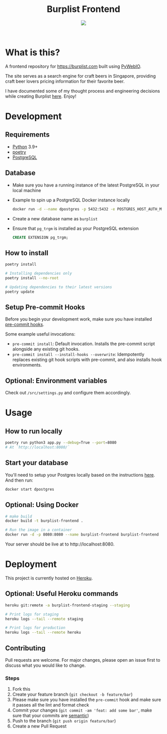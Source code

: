 <h1 align="center"><strong>Burplist Frontend</strong></h1>

<p align="center">
  <img width=auto height=auto src="https://media.giphy.com/media/DGWAx8d3IkICs/giphy.gif">
</p>
<br />

# What is this?

A frontend repository for https://burplist.com built using [PyWebIO](https://github.com/pywebio/PyWebIO).

The site serves as a search engine for craft beers in Singapore, providing craft beer lovers pricing information for their favorite beer.

I have documented some of my thought process and engineering decisions while creating Burplist [here](https://jerrynsh.com/how-i-built-burplist-for-free/). Enjoy!

# Development

## Requirements

-   [Python](https://www.python.org/) 3.9+
-   [poetry](https://python-poetry.org/docs/)
-   [PostgreSQL](https://www.postgresql.org/)

## Database

-   Make sure you have a running instance of the latest PostgreSQL in your local machine
-   Example to spin up a PostgreSQL Docker instance locally

    ```sh
    docker run -d --name dpostgres -p 5432:5432 -e POSTGRES_HOST_AUTH_METHOD=trust postgres:latest
    ```

-   Create a new database name as `burplist`
-   Ensure that `pg_trgm` is installed as your PostgreSQL extension

    ```sql
    CREATE EXTENSION pg_trgm;
    ```

## How to install

```sh
poetry install

# Installing dependencies only
poetry install --no-root

# Updating dependencies to their latest versions
poetry update
```

## Setup Pre-commit Hooks

Before you begin your development work, make sure you have installed [pre-commit hooks](https://pre-commit.com/index.html#installation).

Some example useful invocations:

-   `pre-commit install`: Default invocation. Installs the pre-commit script alongside any existing git hooks.
-   `pre-commit install --install-hooks --overwrite`: Idempotently replaces existing git hook scripts with pre-commit, and also installs hook environments.

## Optional: Environment variables

Check out `/src/settings.py` and configure them accordingly.

# Usage

## How to run locally

```sh
poetry run python3 app.py --debug=True --port=8080
# At `http://localhost:8080/`
```

## Start your database

You'll need to setup your Postgres locally based on the instructions [here](https://github.com/ngshiheng/burplist/#database). And then run:

```sh
docker start dpostgres
```

## Optional: Using Docker

```sh
# make build
docker build -t burplist-frontend .

# Run the image in a container
docker run -d -p 8080:8080 --name burplist-frontend burplist-frontend
```

Your server should be live at to http://localhost:8080.

# Deployment

This project is currently hosted on [Heroku](https://www.heroku.com/).

## Optional: Useful Heroku commands

```sh
heroku git:remote -a burplist-frontend-staging --staging

# Print logs for staging
heroku logs --tail --remote staging

# Print logs for production
heroku logs --tail --remote heroku
```

## Contributing

Pull requests are welcome. For major changes, please open an issue first to discuss what you would like to change.

### Steps

1. Fork this
2. Create your feature branch (`git checkout -b feature/bar`)
3. Please make sure you have installed the `pre-commit` hook and make sure it passes all the lint and format check
4. Commit your changes (`git commit -am 'feat: add some bar'`, make sure that your commits are [semantic](https://www.conventionalcommits.org/en/v1.0.0/#summary))
5. Push to the branch (`git push origin feature/bar`)
6. Create a new Pull Request
